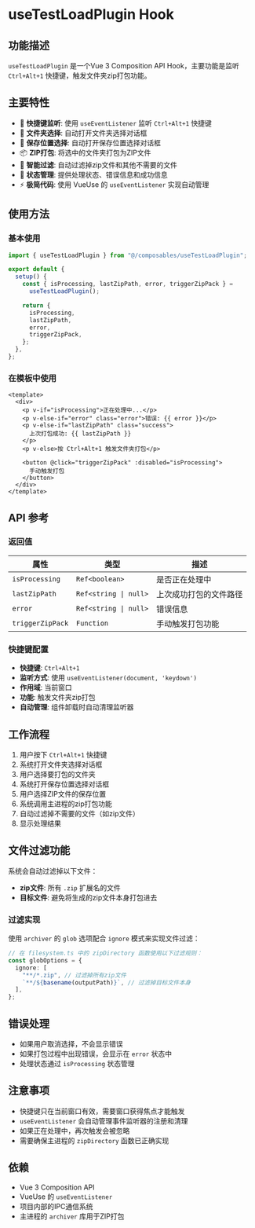 # useTestLoadPlugin Hook

## 功能描述

`useTestLoadPlugin` 是一个Vue 3 Composition API Hook，主要功能是监听 `Ctrl+Alt+1` 快捷键，触发文件夹zip打包功能。

## 主要特性

- 🎯 **快捷键监听**: 使用 `useEventListener` 监听 `Ctrl+Alt+1` 快捷键
- 📁 **文件夹选择**: 自动打开文件夹选择对话框
- 💾 **保存位置选择**: 自动打开保存位置选择对话框
- 📦 **ZIP打包**: 将选中的文件夹打包为ZIP文件
- 🚫 **智能过滤**: 自动过滤掉zip文件和其他不需要的文件
- 🔄 **状态管理**: 提供处理状态、错误信息和成功信息
- ⚡ **极简代码**: 使用 VueUse 的 `useEventListener` 实现自动管理

## 使用方法

### 基本使用

```typescript
import { useTestLoadPlugin } from "@/composables/useTestLoadPlugin";

export default {
  setup() {
    const { isProcessing, lastZipPath, error, triggerZipPack } =
      useTestLoadPlugin();

    return {
      isProcessing,
      lastZipPath,
      error,
      triggerZipPack,
    };
  },
};
```

### 在模板中使用

```vue
<template>
  <div>
    <p v-if="isProcessing">正在处理中...</p>
    <p v-else-if="error" class="error">错误: {{ error }}</p>
    <p v-else-if="lastZipPath" class="success">
      上次打包成功: {{ lastZipPath }}
    </p>
    <p v-else>按 Ctrl+Alt+1 触发文件夹打包</p>

    <button @click="triggerZipPack" :disabled="isProcessing">
      手动触发打包
    </button>
  </div>
</template>
```

## API 参考

### 返回值

| 属性             | 类型                  | 描述                   |
| ---------------- | --------------------- | ---------------------- |
| `isProcessing`   | `Ref<boolean>`        | 是否正在处理中         |
| `lastZipPath`    | `Ref<string \| null>` | 上次成功打包的文件路径 |
| `error`          | `Ref<string \| null>` | 错误信息               |
| `triggerZipPack` | `Function`            | 手动触发打包功能       |

### 快捷键配置

- **快捷键**: `Ctrl+Alt+1`
- **监听方式**: 使用 `useEventListener(document, 'keydown')`
- **作用域**: 当前窗口
- **功能**: 触发文件夹zip打包
- **自动管理**: 组件卸载时自动清理监听器

## 工作流程

1. 用户按下 `Ctrl+Alt+1` 快捷键
2. 系统打开文件夹选择对话框
3. 用户选择要打包的文件夹
4. 系统打开保存位置选择对话框
5. 用户选择ZIP文件的保存位置
6. 系统调用主进程的zip打包功能
7. 自动过滤掉不需要的文件（如zip文件）
8. 显示处理结果

## 文件过滤功能

系统会自动过滤掉以下文件：

- **zip文件**: 所有 `.zip` 扩展名的文件
- **目标文件**: 避免将生成的zip文件本身打包进去

### 过滤实现

使用 `archiver` 的 `glob` 选项配合 `ignore` 模式来实现文件过滤：

```typescript
// 在 filesystem.ts 中的 zipDirectory 函数使用以下过滤规则：
const globOptions = {
  ignore: [
    "**/*.zip", // 过滤掉所有zip文件
    `**/${basename(outputPath)}`, // 过滤掉目标文件本身
  ],
};
```

## 错误处理

- 如果用户取消选择，不会显示错误
- 如果打包过程中出现错误，会显示在 `error` 状态中
- 处理状态通过 `isProcessing` 状态管理

## 注意事项

- 快捷键只在当前窗口有效，需要窗口获得焦点才能触发
- `useEventListener` 会自动管理事件监听器的注册和清理
- 如果正在处理中，再次触发会被忽略
- 需要确保主进程的 `zipDirectory` 函数已正确实现

## 依赖

- Vue 3 Composition API
- VueUse 的 `useEventListener`
- 项目内部的IPC通信系统
- 主进程的 `archiver` 库用于ZIP打包
